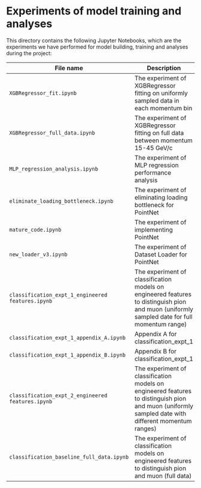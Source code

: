 # Experiments of model training and analyses

This directory contains the following Jupyter Notebooks, which are the experiments we have performed for model building, training and analyses during the project:

| File name                         | Description                                                                     |
|------------------|------------------------------------------------------|
| `XGBRegressor_fit.ipynb`        | The experiment of XGBRegressor fitting on uniformly sampled data in each momentum bin   |
| `XGBRegressor_full_data.ipynb` | The experiment of XGBRegressor fitting on full data between momentum 15-45 GeV/c         |
| `MLP_regression_analysis.ipynb`| The experiment of MLP regression performance analysis             |
| `eliminate_loading_bottleneck.ipynb` |  The experiment of eliminating loading bottleneck for PointNet|
| `mature_code.ipynb` | The experiment of implementing PointNet                                      |
| `new_loader_v3.ipynb` | The experiment of Dataset Loader for PointNet                              |
| `classification_expt_1_engineered features.ipynb` | The experiment of classification models on engineered features to distinguish pion and muon (uniformly sampled date for full momentum range) |  
| `classification_expt_1_appendix_A.ipynb` | Appendix A for classification_expt_1                     |
| `classification_expt_1_appendix_B.ipynb` | Appendix B for classification_expt_1                     |
| `classification_expt_2_engineered features.ipynb` | The experiment of classification models on engineered features to distinguish pion and muon (uniformly sampled date with different momentum ranges) |
| `classification_baseline_full_data.ipynb` | The experiment of classification models on engineered features to distinguish pion and muon  (full data)                 |